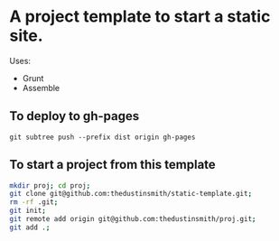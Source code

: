 A project template to start a static site.
===

Uses:
* Grunt
* Assemble

To deploy to gh-pages
---
```
git subtree push --prefix dist origin gh-pages
```

To start a project from this template
---
```bash
mkdir proj; cd proj;
git clone git@github.com:thedustinsmith/static-template.git;
rm -rf .git;
git init;
git remote add origin git@github.com:thedustinsmith/proj.git;
git add .;
```
